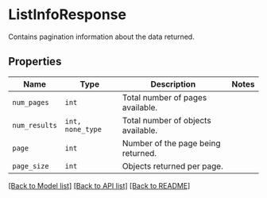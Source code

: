 # ListInfoResponse

Contains pagination information about the data returned.

## Properties

| Name | Type | Description | Notes |
| ---- | ---- | ----------- | ----- |
| `num_pages` | ```int``` |  Total number of pages available.  |  |
| `num_results` | ```int, none_type``` |  Total number of objects available.  |  |
| `page` | ```int``` |  Number of the page being returned.  |  |
| `page_size` | ```int``` |  Objects returned per page.  |  |


[[Back to Model list]](../README.md#documentation-for-models) [[Back to API list]](../README.md#documentation-for-api-endpoints) [[Back to README]](../README.md)



